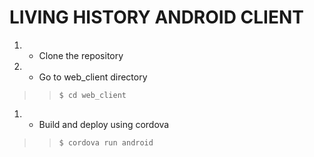 # LIVING HISTORY ANDROID CLIENT #


  1. - Clone the repository
  1. - Go to web\_client directory
> > `$ cd web_client`
  1. - Build and deploy using cordova
> > `$ cordova run android`